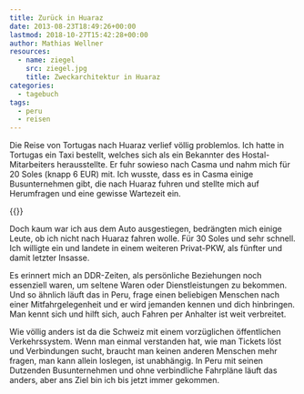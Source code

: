 ```yaml
---
title: Zurück in Huaraz
date: 2013-08-23T18:49:26+00:00
lastmod: 2018-10-27T15:42:28+00:00
author: Mathias Wellner
resources:
  - name: ziegel
    src: ziegel.jpg
    title: Zweckarchitektur in Huaraz
categories:
  - tagebuch
tags:
  - peru
  - reisen
---
```

Die Reise von Tortugas nach Huaraz verlief völlig problemlos. Ich hatte in Tortugas ein Taxi bestellt, welches sich als ein Bekannter des Hostal-Mitarbeiters herausstellte. Er fuhr sowieso nach Casma und nahm mich für 20 Soles (knapp 6 EUR) mit. Ich wusste, dass es in Casma einige Busunternehmen gibt, die nach Huaraz fuhren und stellte mich auf Herumfragen und eine gewisse Wartezeit ein. 
<!--more-->

{{<responsive-image name="ziegel">}}

Doch kaum war ich aus dem Auto ausgestiegen, bedrängten mich einige Leute, ob ich nicht nach Huaraz fahren wolle. Für 30 Soles und sehr schnell. Ich willigte ein und landete in einem weiteren Privat-PKW, als fünfter und damit letzter Insasse.

Es erinnert mich an DDR-Zeiten, als persönliche Beziehungen noch essenziell waren, um seltene Waren oder Dienstleistungen zu bekommen. Und so ähnlich läuft das in Peru, frage einen beliebigen Menschen nach einer Mitfahrgelegenheit und er wird jemanden kennen und dich hinbringen. Man kennt sich und hilft sich, auch Fahren per Anhalter ist weit verbreitet. 

Wie völlig anders ist da die Schweiz mit einem vorzüglichen öffentlichen Verkehrssystem. Wenn man einmal verstanden hat, wie man Tickets löst und Verbindungen sucht, braucht man keinen anderen Menschen mehr fragen, man kann allein loslegen, ist unabhängig. In Peru mit seinen Dutzenden Busunternehmen und ohne verbindliche Fahrpläne läuft das anders, aber ans Ziel bin ich bis jetzt immer gekommen.